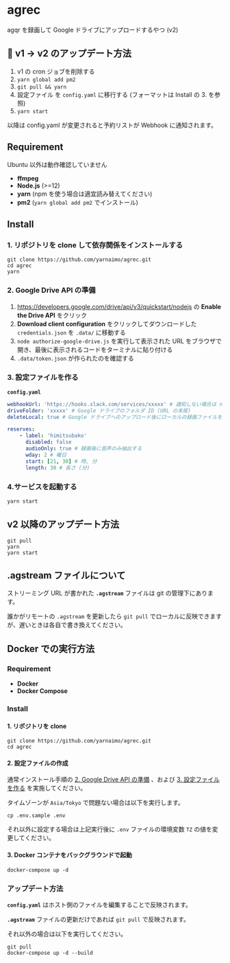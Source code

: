 # agrec

agqr を録画して Google ドライブにアップロードするやつ (v2)

## 📌 v1 → v2 のアップデート方法

1.  v1 の cron ジョブを削除する
1.  `yarn global add pm2`
1.  `git pull && yarn`
1.  設定ファイル を `config.yaml` に移行する (フォーマットは Install の 3. を参照)
1.  `yarn start`

以降は config.yaml が変更されると予約リストが Webhook に通知されます。

## Requirement

Ubuntu 以外は動作確認していません

-   **ffmpeg**
-   **Node.js** (>=12)
-   **yarn** (npm を使う場合は適宜読み替えてください)
-   **pm2** (`yarn global add pm2` でインストール)

## Install

### 1. リポジトリを clone して依存関係をインストールする

```
git clone https://github.com/yarnaimo/agrec.git
cd agrec
yarn
```

### 2. Google Drive API の準備

1.  https://developers.google.com/drive/api/v3/quickstart/nodejs の **Enable the Drive API** をクリック
2.  **Download client configuration** をクリックしてダウンロードした `credentials.json` を `.data/` に移動する
3.  `node authorize-google-drive.js` を実行して表示された URL をブラウザで開き、最後に表示されるコードをターミナルに貼り付ける
4.  `.data/token.json` が作られたのを確認する

### 3. 設定ファイルを作る

**`config.yaml`**

```yaml
webhookUrl: 'https://hooks.slack.com/services/xxxxx' # 通知しない場合は null
driveFolder: 'xxxxx' # Google ドライブのフォルダ ID (URL の末尾)
deleteLocal: true # Google ドライブへのアップロード後にローカルの録画ファイルを削除する

reserves:
    - label: 'himitsubako'
      disabled: false
      audioOnly: true # 録画後に音声のみ抽出する
      wday: 2 # 曜日
      start: [21, 30] # 時, 分
      length: 30 # 長さ (分)
```

### 4.サービスを起動する

```sh
yarn start
```

## v2 以降のアップデート方法

```
git pull
yarn
yarn start
```

## .agstream ファイルについて

ストリーミング URL が書かれた **`.agstream`** ファイルは git の管理下にあります。

誰かがリモートの `.agstream` を更新したら `git pull` でローカルに反映できますが、遅いときは各自で書き換えてください。

## Docker での実行方法

### Requirement

-   **Docker**
-   **Docker Compose**

### Install

#### 1. リポジトリを clone

```
git clone https://github.com/yarnaimo/agrec.git
cd agrec
```

#### 2. 設定ファイルの作成

通常インストール手順の [2. Google Drive API の準備](#2-google-drive-api-の準備) 、および [3. 設定ファイルを作る](#3-設定ファイルを作る) を実施してください。

タイムゾーンが `Asia/Tokyo` で問題ない場合は以下を実行します。

```
cp .env.sample .env
```

それ以外に設定する場合は上記実行後に `.env` ファイルの環境変数 `TZ` の値を変更してください。

#### 3. Docker コンテナをバックグラウンドで起動

```
docker-compose up -d
```

### アップデート方法

**`config.yaml`** はホスト側のファイルを編集することで反映されます。

**`.agstream`** ファイルの更新だけであれば `git pull` で反映されます。

それ以外の場合は以下を実行してください。

```
git pull
docker-compose up -d --build
```
